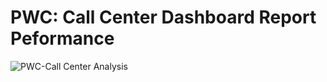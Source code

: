 # PWC: Call Center Dashboard Report Peformance

![PWC-Call Center Analysis](https://github.com/user-attachments/assets/84f7dde4-d2f3-4810-be40-7bbd92a336d8)
